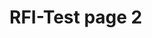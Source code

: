 # RFI-Test page 2

<div id="lightning"></div>

<script type="text/javascript" src="https://uofstthomasmn--edastaging.sandbox.my.salesforce.com/lightning/lightning.out.js"></script>

<script type="text/javascript">
    document.addEventListener("DOMContentLoaded", () => {
        console.log('loaded');
        $Lightning.use("c:requestForInformationApp", 
            function() {
                $Lightning.createComponent(
                     "c:requestForInformationForm",
                     {"rfi_controller":"RFI Controller 0303"},
                     "lightning",
                     function(cmp) {
                         console.log("LWC Component Created.");
                     } 
              );
            },
            'https://uofstthomasmn--edastaging.sandbox.my.site.com/Admissions'
        );
    });
</script>
